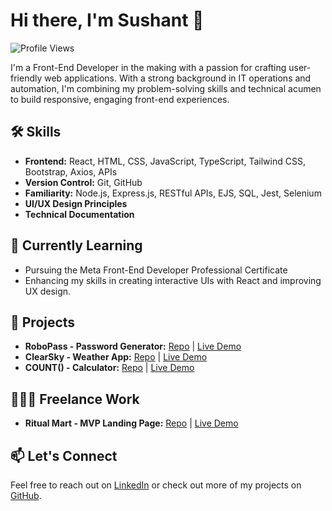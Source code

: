 # Hi there, I'm Sushant 👋

![Profile Views](https://komarev.com/ghpvc/?username=sushantkadam15) 

I'm a Front-End Developer in the making with a passion for crafting user-friendly web applications. With a strong background in IT operations and automation, I'm combining my problem-solving skills and technical acumen to build responsive, engaging front-end experiences.

## 🛠️ Skills

- **Frontend:** React, HTML, CSS, JavaScript, TypeScript, Tailwind CSS, Bootstrap, Axios, APIs
- **Version Control:** Git, GitHub
- **Familiarity:** Node.js, Express.js, RESTful APIs, EJS, SQL, Jest, Selenium
- **UI/UX Design Principles**
- **Technical Documentation**

## 🌱 Currently Learning

- Pursuing the Meta Front-End Developer Professional Certificate
- Enhancing my skills in creating interactive UIs with React and improving UX design.

## 🚀 Projects

- **RoboPass - Password Generator:** [Repo](https://github.com/sushantkadam15/robopass-react) | [Live Demo](https://robopass.sushantk.com/)
- **ClearSky - Weather App:** [Repo](https://github.com/sushantkadam15/clearsky) | [Live Demo](https://shy-ruby-harp-seal-yoke.cyclic.cloud/)
- **COUNT() - Calculator:** [Repo](https://github.com/sushantkadam15/count-react-calculator) | [Live Demo](https://count.sushantk.com/)

## 👨🏻‍💻 Freelance Work

- **Ritual Mart - MVP Landing Page:** [Repo](https://github.com/sushantkadam15/ritual-mart) | [Live Demo](https://ritualmart.com/)

## 📫 Let's Connect

Feel free to reach out on [LinkedIn](https://www.linkedin.com/in/sushant-p-kadam/) or check out more of my projects on [GitHub](https://github.com/sushantkadam15).


